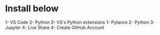 # Install below

1- VS Code
2- Python
3- VS's Python extensions
    1- Pylance
    2- Python
    3- Jupyter
    4- Live Share
4- Create GitHub Account